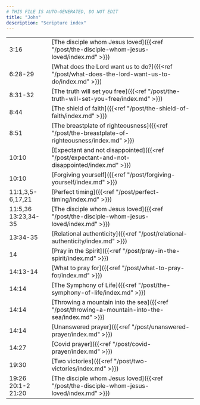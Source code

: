 ```yaml
---
# THIS FILE IS AUTO-GENERATED, DO NOT EDIT
title: "John"
description: "Scripture index"
---
```


|  |  |
| --- | --- |
| 3:16 | [The disciple whom Jesus loved]({{<ref "/post/the-disciple-whom-jesus-loved/index.md" >}}) |
| 6:28-29 | [What does the Lord want us to do?]({{<ref "/post/what-does-the-lord-want-us-to-do/index.md" >}}) |
| 8:31-32 | [The truth will set you free]({{<ref "/post/the-truth-will-set-you-free/index.md" >}}) |
| 8:44 | [The shield of faith]({{<ref "/post/the-shield-of-faith/index.md" >}}) |
| 8:51 | [The breastplate of righteousness]({{<ref "/post/the-breastplate-of-righteousness/index.md" >}}) |
| 10:10 | [Expectant and not disappointed]({{<ref "/post/expectant-and-not-disappointed/index.md" >}}) |
| 10:10 | [Forgiving yourself]({{<ref "/post/forgiving-yourself/index.md" >}}) |
| 11:1,3,5-6,17,21 | [Perfect timing]({{<ref "/post/perfect-timing/index.md" >}}) |
| 11:5,36 <br/> 13:23,34-35 | [The disciple whom Jesus loved]({{<ref "/post/the-disciple-whom-jesus-loved/index.md" >}}) |
| 13:34-35 | [Relational authenticity]({{<ref "/post/relational-authenticity/index.md" >}}) |
| 14 | [Pray in the Spirit]({{<ref "/post/pray-in-the-spirit/index.md" >}}) |
| 14:13-14 | [What to pray for]({{<ref "/post/what-to-pray-for/index.md" >}}) |
| 14:14 | [The Symphony of Life]({{<ref "/post/the-symphony-of-life/index.md" >}}) |
| 14:14 | [Throwing a mountain into the sea]({{<ref "/post/throwing-a-mountain-into-the-sea/index.md" >}}) |
| 14:14 | [Unanswered prayer]({{<ref "/post/unanswered-prayer/index.md" >}}) |
| 14:27 | [Covid prayer]({{<ref "/post/covid-prayer/index.md" >}}) |
| 19:30 | [Two victories]({{<ref "/post/two-victories/index.md" >}}) |
| 19:26 <br/> 20:1-2 <br/> 21:20 | [The disciple whom Jesus loved]({{<ref "/post/the-disciple-whom-jesus-loved/index.md" >}}) |
